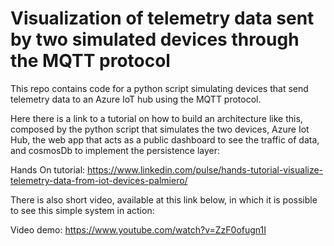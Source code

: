 # Visualization of telemetry data sent by two simulated devices through the MQTT protocol

This repo contains code for a python script simulating devices that send telemetry data to an Azure IoT hub using the MQTT protocol.

Here there is a link to a tutorial on how to build an architecture like this, composed by the python script that simulates the two devices, Azure Iot Hub, the web app that acts as a public dashboard to see the traffic of data, and cosmosDb to implement the persistence layer:

Hands On tutorial: https://www.linkedin.com/pulse/hands-tutorial-visualize-telemetry-data-from-iot-devices-palmiero/


There is also short video, available at this link below, in which it is possible to see this simple system in action:

Video demo: https://www.youtube.com/watch?v=ZzF0ofugn1I
